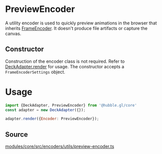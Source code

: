 # PreviewEncoder

A utility encoder is used to quickly preview animations in the browser that inherits [FrameEncoder](/docs/api-reference/encoder/frame-encoder). It doesn't produce file artifacts or capture the canvas.

## Constructor

Construction of the encoder class is not required. Refer to [DeckAdapter.render](/docs/api-reference/deck-adapter#render) for usage. The constructor accepts a `FrameEncoderSettings` object.

# Usage

```js
import {DeckAdapter, PreviewEncoder} from '@hubble.gl/core'
const adapter = new DeckAdapter({});

adapter.render({Encoder: PreviewEncoder});
```

## Source

[modules/core/src/encoders/utils/preview-encoder.ts](https://github.com/visgl/hubble.gl/blob/master/modules/core/src/encoders/utils/preview-encoder.ts)